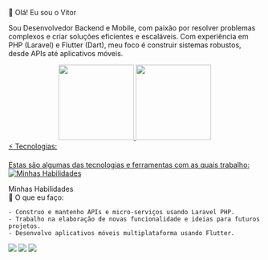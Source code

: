 👋 Olá! Eu sou o Vitor

Sou Desenvolvedor Backend e Mobile, com paixão por resolver problemas complexos e criar soluções eficientes e escaláveis. Com experiência em PHP (Laravel) e Flutter (Dart), meu foco é construir sistemas robustos, desde APIs até aplicativos móveis.
<div align="center">
  <a href="https://github.com/issetsandrin">
  <img height="150em" src="https://github-readme-stats.vercel.app/api?username=issetsandrin&show_icons=true&theme=dracula&include_all_commits=true&count_private=true"/>
  <img height="150em" src="https://github-readme-stats.vercel.app/api/top-langs/?username=issetsandrin&layout=compact&langs_count=7&theme=dracula"/>
</div>
⚡ Tecnologias:

Estas são algumas das tecnologias e ferramentas com as quais trabalho:
[![Minhas Habilidades](https://skillicons.dev/icons?i=js,nodejs,php,laravel,dart,flutter)](https://skillicons.dev)<br>

Minhas Habilidades<br>
🚀 O que eu faço:

    - Construo e mantenho APIs e micro-serviços usando Laravel PHP.
    - Trabalho na elaboração de novas funcionalidade e ideias para futuros projetos.
    - Desenvolvo aplicativos móveis multiplataforma usando Flutter.

<div> 
  <a href="https://instagram.com/issetsandrin" target="_blank"><img src="https://img.shields.io/badge/-Instagram-%23E4405F?style=for-the-badge&logo=instagram&logoColor=white" target="_blank"></a>
  <a href = "mailto:sandrinfreel@gmail.com"><img src="https://img.shields.io/badge/-Gmail-%23333?style=for-the-badge&logo=gmail&logoColor=white" target="_blank"></a>
  <a href="https://www.linkedin.com/in/https://www.linkedin.com/in/vitor-sandrin-17b730170/" target="_blank"><img src="https://img.shields.io/badge/-LinkedIn-%230077B5?style=for-the-badge&logo=linkedin&logoColor=white" target="_blank"></a>  
</div>
